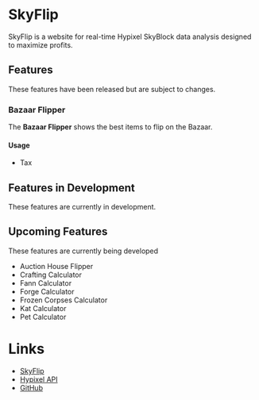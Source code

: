 # SkyFlip

SkyFlip is a website for real-time Hypixel SkyBlock data analysis designed to maximize profits.

## Features

These features have been released but are subject to changes.

### Bazaar Flipper

The **Bazaar Flipper** shows the best items to flip on the Bazaar.

#### Usage

* Tax

## Features in Development

These features are currently in development. 

## Upcoming Features

These features are currently being developed

* Auction House Flipper
* Crafting Calculator
* Fann Calculator
* Forge Calculator
* Frozen Corpses Calculator
* Kat Calculator
* Pet Calculator

# Links

* [SkyFlip](https://skyflip.net)
* [Hypixel API](https://api.hypixel.net)
* [GitHub](https://github.com/natebabyak/SkyFlip)
